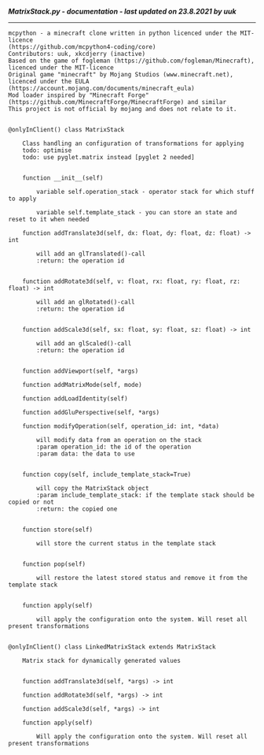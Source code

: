 ***MatrixStack.py - documentation - last updated on 23.8.2021 by uuk***
___

    mcpython - a minecraft clone written in python licenced under the MIT-licence 
    (https://github.com/mcpython4-coding/core)
    Contributors: uuk, xkcdjerry (inactive)
    Based on the game of fogleman (https://github.com/fogleman/Minecraft), licenced under the MIT-licence
    Original game "minecraft" by Mojang Studios (www.minecraft.net), licenced under the EULA
    (https://account.mojang.com/documents/minecraft_eula)
    Mod loader inspired by "Minecraft Forge" (https://github.com/MinecraftForge/MinecraftForge) and similar
    This project is not official by mojang and does not relate to it.


    @onlyInClient() class MatrixStack
        
        Class handling an configuration of transformations for applying
        todo: optimise
        todo: use pyglet.matrix instead [pyglet 2 needed]


        function __init__(self)

            variable self.operation_stack - operator stack for which stuff to apply

            variable self.template_stack - you can store an state and reset to it when needed

        function addTranslate3d(self, dx: float, dy: float, dz: float) -> int
            
            will add an glTranslated()-call
            :return: the operation id


        function addRotate3d(self, v: float, rx: float, ry: float, rz: float) -> int
            
            will add an glRotated()-call
            :return: the operation id


        function addScale3d(self, sx: float, sy: float, sz: float) -> int
            
            will add an glScaled()-call
            :return: the operation id


        function addViewport(self, *args)

        function addMatrixMode(self, mode)

        function addLoadIdentity(self)

        function addGluPerspective(self, *args)

        function modifyOperation(self, operation_id: int, *data)
            
            will modify data from an operation on the stack
            :param operation_id: the id of the operation
            :param data: the data to use


        function copy(self, include_template_stack=True)
            
            will copy the MatrixStack object
            :param include_template_stack: if the template stack should be copied or not
            :return: the copied one


        function store(self)
            
            will store the current status in the template stack


        function pop(self)
            
            will restore the latest stored status and remove it from the template stack


        function apply(self)
            
            will apply the configuration onto the system. Will reset all present transformations


    @onlyInClient() class LinkedMatrixStack extends MatrixStack
        
        Matrix stack for dynamically generated values


        function addTranslate3d(self, *args) -> int

        function addRotate3d(self, *args) -> int

        function addScale3d(self, *args) -> int

        function apply(self)
            
            Will apply the configuration onto the system. Will reset all present transformations
